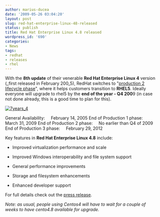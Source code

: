 ```yaml
---
author: marius-ducea
date: '2009-05-26 03:04:20'
layout: post
slug: red-hat-enterprise-linux-48-released
status: publish
title: Red Hat Enterprise Linux 4.8 released
wordpress_id: '690'
categories:
- News
tags:
- redhat
- releases
- rhel
---
```


With the **8th update** of their venerable **Red Hat Enterprise Linux 4** version (_first released in February 200_5), RedHat switches to "[production 2 lifecycle phase](http://press.redhat.com/2008/07/23/support-for-red-hat-enterprise-linux-improved-through-enhanced-product-life-cycle/)", where it helps customers transition to **RHEL5**. Ideally everyone will upgrade to rhel5 by the **end of the year - Q4 200**9 (in case not done already, this is a good time to plan for this).

[![7years_4](http://linuxsysadminblog.com/images/2009/05/7years_4.png)](http://www.redhat.com/security/updates/errata/)

General Availability:     February 14, 2005
End of Production 1 phase:     March 31, 2009
End of Production 2 phase:     No earlier than Q4 of 2009
End of Production 3 phase:     February 29, 2012

Key features in **Red Hat Enterprise Linux 4.8** include:



	
  * Improved virtualization performance and scale

	
  * Improved Windows interoperability and file system support

	
  * General performance improvements

	
  * Storage and filesystem enhancements

	
  * Enhanced developer support


For full details check out the [press release](http://press.redhat.com/2009/05/18/red-hat-enterprise-linux-4-8-now-available/).

_Note: as usual, people using Centos4 will have to wait for a couple of weeks to have cento4.8 available for upgrade._
